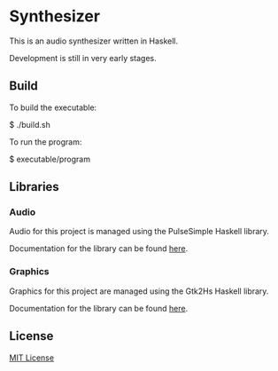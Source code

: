 # Synthesizer

This is an audio synthesizer written in Haskell.

Development is still in very early stages.

## Build

To build the executable:

  $ ./build.sh

To run the program:

  $ executable/program

## Libraries

### Audio

Audio for this project is managed using the PulseSimple Haskell library.

Documentation for the library can be found [here](http://hackage.haskell.org/package/pulse-simple).

### Graphics

Graphics for this project are managed using the Gtk2Hs Haskell library.

Documentation for the library can be found [here](http://hackage.haskell.org/package/gtk).

## License

[MIT License](https://opensource.org/licenses/mit-license.html)
